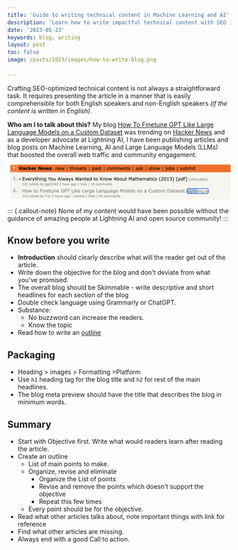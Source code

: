 ```yaml
---
title: 'Guide to writing technical content in Machine Learning and AI'
description: 'Learn how to write impactful technical content with SEO in mind'
date: '2023-05-23'
keywords: blog, writing
layout: post
toc: false
image: /posts/2023/images/how-to-write-blog.png

---
```


Crafting SEO-optimized technical content is not always a straightforward task. It requires presenting the article in a manner that is easily comprehensible for both English speakers and non-English speakers *(if the content is written in English)*.

**Who am I to talk about this?** My blog [How To Finetune GPT Like Large Language Models on a Custom Dataset](https://lightning.ai/pages/blog/how-to-finetune-gpt-like-large-language-models-on-a-custom-dataset/) was trending on [Hacker News](https://news.ycombinator.com/item?id=36068850) and as a developer advocate at Lightning AI, I have been publishing articles and blog posts on Machine Learning, AI and Large Language Models (LLMs) that boosted the overall web traffic and community engagement.

![](/posts/2023/images/hn-trending.png)

::: {.callout-note}
None of my content would have been possible without the guidance of amazing people at Lightning AI and open source community!
:::


## Know before you write
* **Introduction** should clearly describe what will the reader get out of the article.
* Write down the objective for the blog and don't deviate from what you've promised.
* The overall blog should be Skimmable - write descriptive and short headlines for each section of the blog
* Double check language using Grammarly or ChatGPT.
* Substance:
	* No buzzword can increase the readers.
	* Know the topic
* Read how to write an [outline](https://www.grammarly.com/blog/how-to-write-outline/)


## Packaging
* Heading > images > Formatting >Platform
* Use `h1` heading tag for the blog title and `h2` for rest of the main headlines.
* The blog meta preview should have the title that describes the blog in minimum words.


## Summary
* Start with Objective first. Write what would readers learn after reading the article.
* Create an outline
	* List of main points to make.
	* Organize, revise and eliminate
		- Organize the List of points
		- Revise and remove the points which doesn't support the objective
		- Repeat this few times
	* Every point should be for the objective.
* Read what other articles talks about, note important things with link for reference
* Find what other articles are missing.
* Always end with a good Call to action.
